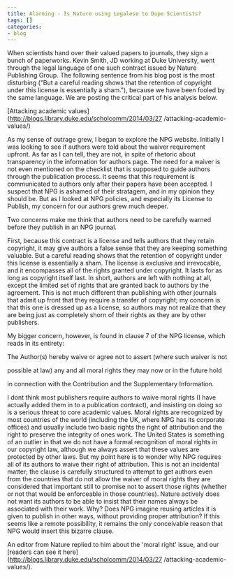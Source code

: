 ```yaml
---
title: Alarming - Is Nature using Legalese to Dupe Scientists?
tags: []
categories:
- blog
---
```

When scientists hand over their valued papers to journals, they sign a bunch
of paperworks. Kevin Smith, JD working at Duke University, went through the
legal language of one such contract issued by Nature Publishing Group. The
following sentence from his blog post is the most disturbing ("But a careful
reading shows that the retention of copyright under this license is
essentially a sham."), because we have been fooled by the same language. We
are posting the critical part of his analysis below.
<!--more-->

[Attacking academic values](http://blogs.library.duke.edu/scholcomm/2014/03/27
/attacking-academic-values/)

>

As my sense of outrage grew, I began to explore the NPG website. Initially I
was looking to see if authors were told about the waiver requirement upfront.
As far as I can tell, they are not, in spite of rhetoric about transparency in
the information for authors page. The need for a waiver is not even mentioned
on the checklist that is supposed to guide authors through the publication
process. It seems that this requirement is communicated to authors only after
their papers have been accepted. I suspect that NPG is ashamed of their
stratagem, and in my opinion they should be. But as I looked at NPG policies,
and especially its License to Publish, my concern for our authors grew much
deeper.

Two concerns make me think that authors need to be carefully warned before
they publish in an NPG journal.

First, because this contract is a license and tells authors that they retain
copyright, it may give authors a false sense that they are keeping something
valuable. But a careful reading shows that the retention of copyright under
this license is essentially a sham. The license is exclusive and irrevocable,
and it encompasses all of the rights granted under copyright. It lasts for as
long as copyright itself last. In short, authors are left with nothing at all,
except the limited set of rights that are granted back to authors by the
agreement. This is not much different than publishing with other journals that
admit up front that they require a transfer of copyright; my concern is that
this one is dressed up as a license, so authors may not realize that they are
being just as completely shorn of their rights as they are by other
publishers.

My bigger concern, however, is found in clause 7 of the NPG license, which
reads in its entirety:

The Author(s) hereby waive or agree not to assert (where such waiver is not

possible at law) any and all moral rights they may now or in the future hold

in connection with the Contribution and the Supplementary Information.

I dont think most publishers require authors to waive moral rights (I have
actually added them in to a publication contract), and insisting on doing so
is a serious threat to core academic values. Moral rights are recognized by
most countries of the world (including the UK, where NPG has its corporate
offices) and usually include two basic rights the right of attribution and the
right to preserve the integrity of ones work. The United States is something
of an outlier in that we do not have a formal recognition of moral rights in
our copyright law, although we always assert that these values are protected
by other laws. But my point here is to wonder why NPG requires all of its
authors to waive their right of attribution. This is not an incidental matter;
the clause is carefully structured to attempt to get authors even from the
countries that do not allow the waiver of moral rights they are considered
that important still to promise not to assert those rights (whether or not
that would be enforceable in those countries). Nature actively does not want
its authors to be able to insist that their names always be associated with
their work. Why? Does NPG imagine reusing articles it is given to publish in
other ways, without providing proper attribution? If this seems like a remote
possibility, it remains the only conceivable reason that NPG would insert this
bizarre clause.

An editor from Nature replied to him about the 'moral right' issue, and our
[readers can see it here](http://blogs.library.duke.edu/scholcomm/2014/03/27
/attacking-academic-values/).

